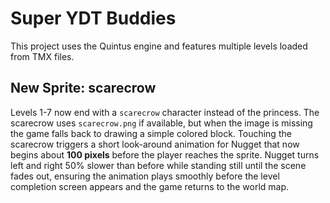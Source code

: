 # Super YDT Buddies

This project uses the Quintus engine and features multiple levels loaded from TMX files.

## New Sprite: scarecrow

Levels 1-7 now end with a `scarecrow` character instead of the princess. The scarecrow uses
`scarecrow.png` if available, but when the image is missing the game falls back to drawing a
simple colored block. Touching the scarecrow triggers a short look-around animation for Nugget
that now begins about **100 pixels** before the player reaches the sprite. Nugget turns left and right 50% slower than before
while standing still until the scene fades out, ensuring the animation plays smoothly before
the level completion screen appears and the game returns to the world map.
